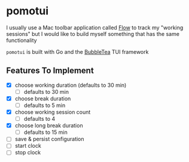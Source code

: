 # pomotui

I usually use a Mac toolbar application called [Flow](https://flowapp.info/)
to track my "working sessions" but I would like to build myself something
that has the same functionality

`pomotui` is built with Go and the [BubbleTea](https://github.com/charmbracelet/bubbletea)
TUI framework

## Features To Implement

- [x] choose working duration (defaults to 30 min)
  - [ ] defaults to 30 min
- [x] choose break duration 
  - [ ] defaults to 5 min
- [x] choose working session count 
  - [ ] defaults to 4
- [x] choose long break duration 
  - [ ] defaults to 15 min
- [ ] save & persist configuration
- [ ] start clock
- [ ] stop clock
